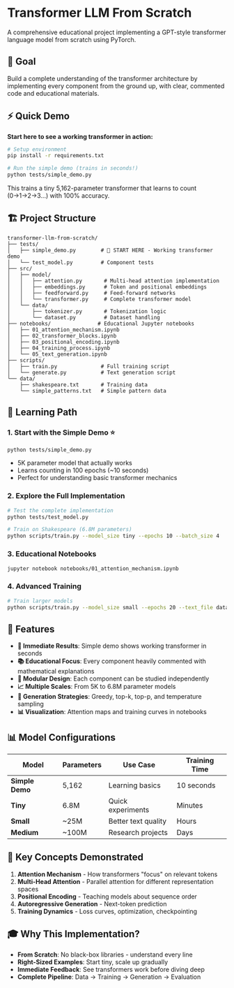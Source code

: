 # Transformer LLM From Scratch

A comprehensive educational project implementing a GPT-style transformer language model from scratch using PyTorch.

## 🎯 Goal

Build a complete understanding of the transformer architecture by implementing every component from the ground up, with clear, commented code and educational materials.

## ⚡ Quick Demo

**Start here to see a working transformer in action:**

```bash
# Setup environment
pip install -r requirements.txt

# Run the simple demo (trains in seconds!)
python tests/simple_demo.py
```

This trains a tiny 5,162-parameter transformer that learns to count (0→1→2→3...) with 100% accuracy.

## 🏗️ Project Structure

```
transformer-llm-from-scratch/
├── tests/
│   ├── simple_demo.py        # 🌟 START HERE - Working transformer demo
│   └── test_model.py         # Component tests
├── src/
│   ├── model/
│   │   ├── attention.py       # Multi-head attention implementation  
│   │   ├── embeddings.py      # Token and positional embeddings
│   │   ├── feedforward.py     # Feed-forward networks
│   │   └── transformer.py     # Complete transformer model
│   └── data/
│       ├── tokenizer.py       # Tokenization logic
│       └── dataset.py         # Dataset handling
├── notebooks/               # Educational Jupyter notebooks
│   ├── 01_attention_mechanism.ipynb
│   ├── 02_transformer_blocks.ipynb
│   ├── 03_positional_encoding.ipynb
│   ├── 04_training_process.ipynb
│   └── 05_text_generation.ipynb
├── scripts/
│   ├── train.py              # Full training script
│   └── generate.py           # Text generation script
└── data/
    ├── shakespeare.txt       # Training data
    └── simple_patterns.txt   # Simple pattern data
```

## 🚀 Learning Path

### 1. **Start with the Simple Demo** ⭐
```bash
python tests/simple_demo.py
```
- 5K parameter model that actually works
- Learns counting in 100 epochs (~10 seconds)
- Perfect for understanding basic transformer mechanics

### 2. **Explore the Full Implementation**
```bash
# Test the complete implementation
python tests/test_model.py

# Train on Shakespeare (6.8M parameters)
python scripts/train.py --model_size tiny --epochs 10 --batch_size 4
```

### 3. **Educational Notebooks**
```bash
jupyter notebook notebooks/01_attention_mechanism.ipynb
```

### 4. **Advanced Training**
```bash
# Train larger models
python scripts/train.py --model_size small --epochs 20 --text_file data/shakespeare.txt
```

## 🔧 Features

- **🎯 Immediate Results**: Simple demo shows working transformer in seconds
- **📚 Educational Focus**: Every component heavily commented with mathematical explanations
- **🧩 Modular Design**: Each component can be studied independently
- **📈 Multiple Scales**: From 5K to 6.8M parameter models
- **🎲 Generation Strategies**: Greedy, top-k, top-p, and temperature sampling
- **📊 Visualization**: Attention maps and training curves in notebooks

## 📊 Model Configurations

| Model | Parameters | Use Case | Training Time |
|-------|------------|----------|---------------|
| **Simple Demo** | 5,162 | Learning basics | 10 seconds |
| **Tiny** | 6.8M | Quick experiments | Minutes |
| **Small** | ~25M | Better text quality | Hours |
| **Medium** | ~100M | Research projects | Days |

## 🧠 Key Concepts Demonstrated

1. **Attention Mechanism** - How transformers "focus" on relevant tokens
2. **Multi-Head Attention** - Parallel attention for different representation spaces
3. **Positional Encoding** - Teaching models about sequence order
4. **Autoregressive Generation** - Next-token prediction
5. **Training Dynamics** - Loss curves, optimization, checkpointing

## 🎓 Why This Implementation?

- **From Scratch**: No black-box libraries - understand every line
- **Right-Sized Examples**: Start tiny, scale up gradually  
- **Immediate Feedback**: See transformers work before diving deep
- **Complete Pipeline**: Data → Training → Generation → Evaluation